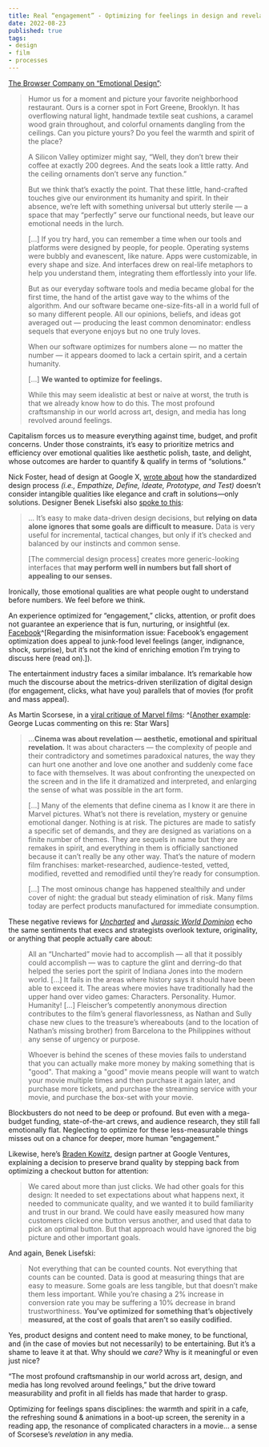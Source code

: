 ```yaml
---
title: Real “engagement” - Optimizing for feelings in design and revelation in films
date: 2022-08-23
published: true
tags:
- design
- film
- processes
---
```


[The Browser Company on “Emotional Design”](https://browsercompany.substack.com/p/optimizing-for-feelings):
<blockquote class="quoteback" darkmode="" data-title="Optimizing for Feelings" data-author="The Browser Company on Substack" cite="https://browsercompany.substack.com/p/optimizing-for-feelings">
<p>Humor us for a moment and picture your favorite neighborhood restaurant. Ours is a corner spot in Fort Greene, Brooklyn. It has overflowing natural light, handmade textile seat cushions, a caramel wood grain throughout, and colorful ornaments dangling from the ceilings. Can you picture yours? Do you feel the warmth and spirit of the place?</p>
<p>A Silicon Valley optimizer might say, “Well, they don’t brew their coffee at exactly 200 degrees. And the seats look a little ratty. And the ceiling ornaments don’t serve any function.”</p>
<p>But we think that’s exactly the point. That these little, hand-crafted touches give our environment its humanity and spirit. In their absence, we’re left with something universal but utterly sterile — a space that may “perfectly” serve our functional needs, but leave our emotional needs in the lurch.</p>
<p>[…] If you try hard, you can remember a time when our tools and platforms were designed by people, for people. Operating systems were bubbly and evanescent, like nature. Apps were customizable, in every shape and size. And interfaces drew on real-life metaphors to help you understand them, integrating them effortlessly into your life.<br />
<p>But as our everyday software tools and media became global for the first time, the hand of the artist gave way to the whims of the algorithm. And our software became one-size-fits-all in a world full of so many different people. All our opinions, beliefs, and ideas got averaged out — producing the least common denominator: endless sequels that everyone enjoys but no one truly loves.</p>
<p>When our software optimizes for numbers alone — no matter the number — it appears doomed to lack a certain spirit, and a certain humanity.</p>
[…] <strong>We wanted to optimize for feelings.</strong></p>
<p>While this may seem idealistic at best or naive at worst, the truth is that we already know how to do this. The most profound craftsmanship in our world across art, design, and media has long revolved around feelings.</p>
<footer><cite><a href="" target="_blank"></a></cite></footer>
</blockquote>


Capitalism forces us to measure everything against time, budget, and profit concerns. Under those constraints, it’s easy to prioritize metrics and efficiency over emotional qualities like aesthetic polish, taste, and delight, whose outcomes are harder to quantify & qualify in terms of “solutions.” 

Nick Foster, head of design at Google X, [wrote about](https://medium.com/@fosta/on-design-thinking-8426ecf328b3) how the standardized design process *(i.e., Empathize, Define, Ideate, Prototype, and Test)* doesn’t consider intangible qualities like elegance and craft in solutions—only solutions. Designer Benek Lisefski also [spoke to this](https://modus.medium.com/data-driven-design-is-killing-our-instincts-d448d141653d):
<blockquote class="quoteback" darkmode="" data-title="Data-Driven Design Is Killing Our Instincts" data-author="Benek Lisefski on Medium" cite="https://modus.medium.com/data-driven-design-is-killing-our-instincts-d448d141653d">
<p>… It’s easy to make data-driven design decisions, but <strong>relying on data alone ignores that some goals are difficult to measure.</strong> Data is very useful for incremental, tactical changes, but only if it’s checked and balanced by our instincts and common sense.</p>
<p>[The commercial design process] creates more generic-looking interfaces that <strong>may perform well in numbers but fall short of appealing to our senses.</strong></p>
<footer><cite><a href="" target="_blank"></a></cite></footer>
</blockquote>

Ironically, those emotional qualities are what people ought to understand before numbers. We feel before we think.

An experience optimized for “engagement,” clicks, attention, or profit does not guarantee an experience that is fun, nurturing, or insightful (ex. [Facebook](https://www.technologyreview.com/2021/03/11/1020600/facebook-responsible-ai-misinformation/)^[Regarding the misinformation issue: Facebook’s engagement optimization does appeal to junk-food level feelings (anger, indignance, shock, surprise), but it’s not the kind of enriching emotion I’m trying to discuss here (read on).]).

The entertainment industry faces a similar imbalance. It’s remarkable how much the discourse about the metrics-driven sterilization of digital design (for engagement, clicks, what have you) parallels that of movies (for profit and mass appeal). 

As Martin Scorsese, in a [viral critique of Marvel films](https://www.nytimes.com/2019/11/04/opinion/martin-scorsese-marvel.html): ^[[Another example](https://twitter.com/zei_squirrel/status/1561288776055406595?s=12&t=IpeifXFOa_ZIPurOJ-5XLQ): George Lucas commenting on this re: Star Wars]
<blockquote class="quoteback" darkmode="" data-title="I Said Marvel Movies Aren’t Cinema. Let Me Explain." data-author="Martin Scorsese @NYTimes" cite="https://www.nytimes.com/2019/11/04/opinion/martin-scorsese-marvel.html">
<p>…<strong>Cinema was about revelation — aesthetic, emotional and spiritual revelation.</strong> It was about characters — the complexity of people and their contradictory and sometimes paradoxical natures, the way they can hurt one another and love one another and suddenly come face to face with themselves. It was about confronting the unexpected on the screen and in the life it dramatized and interpreted, and enlarging the sense of what was possible in the art form.</p>
<p>[…] Many of the elements that define cinema as I know it are there in Marvel pictures. What’s not there is revelation, mystery or genuine emotional danger. Nothing is at risk. The pictures are made to satisfy a specific set of demands, and they are designed as variations on a finite number of themes. They are sequels in name but they are remakes in spirit, and everything in them is officially sanctioned because it can’t really be any other way. That’s the nature of modern film franchises: market-researched, audience-tested, vetted, modified, revetted and remodified until they’re ready for consumption.</p>
<p>[…] The most ominous change has happened stealthily and under cover of night: the gradual but steady elimination of risk. Many films today are perfect products manufactured for immediate consumption.</p>
<footer><cite><a href="" target="_blank"></a></cite></footer>
</blockquote>

These negative reviews for [*Uncharted*](https://www.indiewire.com/2022/02/uncharted-movie-review-1234699323/) and [*Jurassic World Dominion*](https://letterboxd.com/jacdeswilliams/film/jurassic-world-dominion/) echo the same sentiments that execs and strategists overlook texture, originality, or anything that people actually care about:
<blockquote class="quoteback" darkmode="" data-title="Uncharted Review: Tom Holland Stars in a Bland Video Game Movie" data-author="
David Ehrlich for IndieWire" cite="https://www.indiewire.com/2022/02/uncharted-movie-review-1234699323/">
<p>All an “Uncharted” movie had to accomplish — all that it possibly could accomplish — was to capture the glint and derring-do that helped the series port the spirit of Indiana Jones into the modern world. […] It fails in the areas where history says it should have been able to exceed it. The areas where movies have traditionally had the upper hand over video games: Characters. Personality. Humor. Humanity! […] Fleischer’s competently anonymous direction contributes to the film’s general flavorlessness, as Nathan and Sully chase new clues to the treasure’s whereabouts (and to the location of Nathan’s missing brother) from Barcelona to the Philippines without any sense of urgency or purpose.</p>
<footer><cite><a href="" target="_blank"></a></cite></footer>
</blockquote>
<blockquote class="quoteback" darkmode="" data-title="Review of ‘Jurassic World Dominion’ (2022) ★½" data-author="Jackson Williams on Letterboxd" cite="https://letterboxd.com/jacdeswilliams/film/jurassic-world-dominion/">
<p>Whoever is behind the scenes of these movies fails to understand that you can actually make more money by making something that is "good". That making a "good" movie means people will want to watch your movie multiple times and then purchase it again later, and purchase more tickets, and purchase the streaming service with your movie, and purchase the box-set with your movie.</p>
<footer><cite><a href="" target="_blank"></a></cite></footer>
</blockquote>

Blockbusters do not need to be deep or profound. But even with a mega-budget funding, state-of-the-art crews, and audience research, they still fall emotionally flat. Neglecting to optimize for these less-measurable things misses out on a chance for deeper, more human “engagement.”

Likewise, here’s [Braden Kowitz](https://www.wired.com/2013/11/design-world-stop-fighting-over-data-vs-instinct/), design partner at Google Ventures, explaining a decision to preserve brand quality by stepping back from optimizing a checkout button for attention:
<blockquote class="quoteback" darkmode="" data-title="Should Tech Designers Go With Their Guts — Or the Data?" data-author="Braden Kowitz @Wired" cite="https://www.wired.com/2013/11/design-world-stop-fighting-over-data-vs-instinct/">
<p>We cared about more than just clicks. We had other goals for this design: It needed to set expectations about what happens next, it needed to communicate quality, and we wanted it to build familiarity and trust in our brand. We could have easily measured how many customers clicked one button versus another, and used that data to pick an optimal button. But that approach would have ignored the big picture and other important goals.</p>
<footer><cite><a href="" target="_blank"></a></cite></footer>
</blockquote>

And again, Benek Lisefski:
<blockquote class="quoteback" darkmode="" data-title="Data-Driven Design Is Killing Our Instincts" data-author="Benek Lisefski on Medium" cite="https://modus.medium.com/data-driven-design-is-killing-our-instincts-d448d141653d">
<p>Not everything that can be counted counts. Not everything that counts can be counted. Data is good at measuring things that are easy to measure. Some goals are less tangible, but that doesn’t make them less important. While you’re chasing a 2% increase in conversion rate you may be suffering a 10% decrease in brand trustworthiness. <strong>You’ve optimized for something that’s objectively measured, at the cost of goals that aren’t so easily codified.</strong></p>
<footer><cite><a href="" target="_blank"></a></cite></footer>
</blockquote>

Yes, product designs and content need to make money, to be functional, and (in the case of movies but not necessarily) to be entertaining. But it’s a shame to leave it at that. Why should we *care?* Why is it meaningful or even just nice?

“The most profound craftsmanship in our world across art, design, and media has long revolved around feelings,” but the drive toward measurability and profit in all fields has made that harder to grasp. 

Optimizing for feelings spans disciplines: the warmth and spirit in a cafe, the refreshing sound & animations in a boot-up screen, the serenity in a reading app, the resonance of complicated characters in a movie… a sense of Scorsese’s *revelation* in any media.